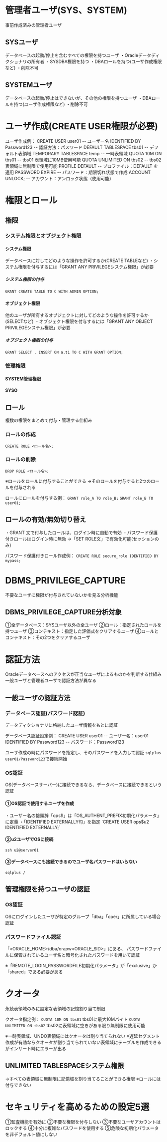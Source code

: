 # 管理者ユーザ(SYS、SYSTEM)
事前作成済みの管理者ユーザ
## SYSユーザ
データベースの起動/停止を含むすべての権限を持つユーザ
・Oracleデータディクショナリの所有者
・SYSDBA権限を持つ
・DBAロールを持つ(ユーザ作成権限など)
・削除不可
## SYSTEMユーザ
データベースの起動/停止はできないが、その他の権限を持つユーザ
・DBAロールを持つ(ユーザ作成権限など)
・削除不可
# ユーザ作成(CREATE USER権限が必要)
ユーザ作成例：
CREATE USER user01                                  -- ユーザー名
  IDENTIFIED BY Password123                 -- 認証方法：パスワード
  DEFAULT TABLESPACE tbs01                 -- デフォルト表領域
  TEMPORARY TABLESPACE temp          -- 一時表領域
  QUOTA 10M ON tbs01                               -- tbs01 表領域に10MB使用可能
  QUOTA UNLIMITED ON tbs02                -- tbs02 表領域に無制限で使用可能
  PROFILE DEFAULT                                      -- プロファイル：DEFAULT を適用
  PASSWORD EXPIRE                                    -- パスワード：期限切れ状態で作成
  ACCOUNT UNLOCK;                                   -- アカウント：アンロック状態（使用可能）
# 権限とロール
## 権限
### システム権限とオブジェクト権限
#### システム権限
データベースに対してどのような操作を許可するか(CREATE TABLEなど)
・システム権限を付与するには「GRANT ANY PRIVILEGEシステム権限」が必要
##### システム権限の付与
`GRANT CREATE TABLE TO C WITH ADMIN OPTION;`
#### オブジェクト権限
他のユーザが所有するオブジェクトに対してどのような操作を許可するか(SELECTなど)
・オブジェクト権限を付与するには「GRANT ANY OBJECT PRIVILEGEシステム権限」が必要
##### オブジェクト権限の付与
`GRANT SELECT , INSERT ON a.t1 TO C WITH GRANT OPTION;`
### 管理権限
#### SYSTEM管理権限
#### SYSO

## ロール
複数の権限をまとめて付与・管理する仕組み
### ロールの作成
`CREATE ROLE <ロール名>;`
### ロールの削除
`DROP ROLE <ロール名>;`

※ロールをロールに付与することができる
→そのロールを付与すると2つのロールを付与される

ロールにロールを付与する例：
`GRANT role_A TO role_B;`
`GRANT role_B TO user01;`
## ロールの有効/無効切り替え
・GRANT 文で付与したロールは、ログイン時に自動で有効
・パスワード保護付きロールはログイン時に無効
→「SET ROLE文」で有効化可能(セッションのみ)

パスワード保護付きロール作成例：
`CREATE ROLE secure_role IDENTIFIED BY mypass;`
# DBMS_PRIVILEGE_CAPTURE
不要なユーザに権限が付与されていないかを見る分析機能
## DBMS_PRIVILEGE_CAPTURE分析対象
①全データベース：SYSユーザ以外の全ユーザ
②ロール：指定されたロールを持つユーザ
③コンテキスト：指定した評価式をクリアするユーザ
④ロールとコンテキスト：その2つをクリアするユーザ
# 認証方法
Oracleデータベースへのアクセスが正当なユーザによるものかを判断する仕組み
一般ユーザと管理者ユーザで認証方法が異なる
## 一般ユーザの認証方法
### データベース認証(パスワード認証)
データディクショナリに格納したユーザ情報をもとに認証

データベース認証設定例：
CREATE USER user01                                  -- ユーザー名：user01
  IDENTIFIED BY Password123                 -- パスワード：Password123

ユーザ作成の時にパスワードを指定し、そのパスワードを入力して認証
`sqlplus user01/Password123`で接続開始
### OS認証
OS(データベースサーバー)に接続できるなら、データベースに接続できるという認証
#### ①OS認証で使用するユーザを作成
・ユーザー名の接頭辞「ops$」は「OS_AUTHENT_PREFIX初期化パラメータ」に定義
・「IDENTIFIED EXTERNALLY句」を指定
`CREATE USER ops$u2 IDENTIFIED EXTERNALLY;`
#### ②u2ユーザでOSに接続
`ssh u2@server01`
#### ③データベースにも接続できるのでユーザ名パスワードはいらない
`sqlplus /`
## 管理権限を持つユーザの認証
### OS認証
OSにログインしたユーザが特定のグループ「dba」「oper」に所属している場合認証
### パスワードファイル認証
「<ORACLE_HOME>/dba/orapw<ORACLE_SID>」にある、
パスワードファイルに保管されているユーザ名と暗号化されたパスワードを用いて認証

※「REMOTE_LOGIN_PASSWORDFILE初期化パラメータ」が「exclusive」か「shared」である必要がある
# クオータ
永続表領域のみに設定な表領域の記憶割り当て制限

クオータ指定例：
`QUOTA 10M ON tbs01` tbs01に最大10Mバイト
`QUOTA UNLIMITED ON tbs02` tbs02に表領域に空きがある限り無制限に使用可能

※一時表領域、UNDO表領域にはクオータは割り当てられない
※遅延セグメント作成が有効ならクオータが割り当てられていない表領域にテーブルを作成できるがインサート時にエラーが出る
## UNLIMITED TABLESPACEシステム権限
→すべての表領域に無制限に記憶域を割り当てることができる権限
※ロールには付与できない



# セキュリティを高めるための設定5選

①監査機能を有効に
②不要な権限を付与しない
③不要なユーザアカウントはロックする
④十分に複雑なパスワードを使用する
⑤危険な初期化パラメータを非デフォルト値にしない